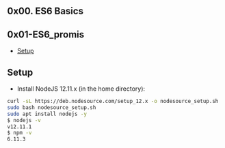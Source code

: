 ## 0x00. ES6 Basics
## 0x01-ES6_promis

- [Setup](#Setup)

## Setup
* Install NodeJS 12.11.x
(in the home directory):

```bash
curl -sL https://deb.nodesource.com/setup_12.x -o nodesource_setup.sh
sudo bash nodesource_setup.sh
sudo apt install nodejs -y
$ nodejs -v
v12.11.1
$ npm -v
6.11.3
